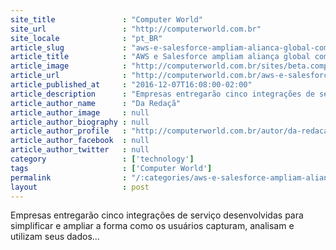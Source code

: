 ```yaml
---
site_title               : "Computer World"
site_url                 : "http://computerworld.com.br"
site_locale              : "pt_BR"
article_slug             : "aws-e-salesforce-ampliam-alianca-global-com-novas-integracoes-de-servico"
article_title            : "AWS e Salesforce ampliam aliança global com novas integrações de serviço"
article_image            : "http://computerworld.com.br/sites/beta.computerworld.com.br/files/news_articles/analytics_1.jpg"
article_url              : "http://computerworld.com.br/aws-e-salesforce-ampliam-alianca-global-com-novas-integracoes-de-servico"
article_published_at     : "2016-12-07T16:08:00-02:00"
article_description      : "Empresas entregarão cinco integrações de serviço desenvolvidas para simplificar e ampliar a forma como os usuários capturam, analisam e utilizam seus dados..."
article_author_name      : "Da Redaçã"
article_author_image     : null
article_author_biography : null
article_author_profile   : "http://computerworld.com.br/autor/da-redacao"
article_author_facebook  : null
article_author_twitter   : null
category                 : ['technology']
tags                     : ['Computer World']
permalink                : "/:categories/aws-e-salesforce-ampliam-alianca-global-com-novas-integracoes-de-servico/"
layout                   : post
---
```


Empresas entregarão cinco integrações de serviço desenvolvidas para simplificar e ampliar a forma como os usuários capturam, analisam e utilizam seus dados...
